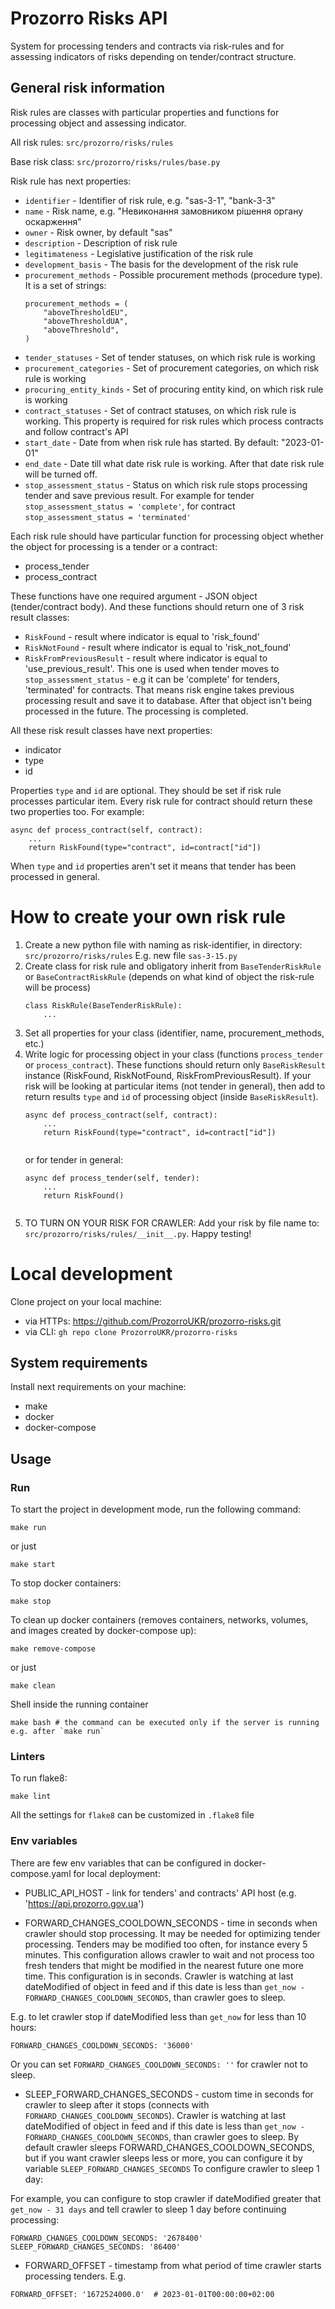 # Prozorro Risks API

System for processing tenders and contracts via risk-rules and for assessing indicators of risks depending on tender/contract structure.


## General risk information
Risk rules are classes with particular properties and functions for processing object and assessing indicator.

All risk rules: `src/prozorro/risks/rules`

Base risk class: `src/prozorro/risks/rules/base.py`

Risk rule has next properties:
* `identifier` - Identifier of risk rule, e.g. "sas-3-1", "bank-3-3"
* `name` - Risk name, e.g. "Невиконання замовником рішення органу оскарження"
* `owner` - Risk owner, by default "sas"
* `description` - Description of risk rule
* `legitimateness` - Legislative justification of the risk rule
* `development_basis` - The basis for the development of the risk rule
* `procurement_methods` - Possible procurement methods (procedure type). It is a set of strings: 
    ```
    procurement_methods = (
        "aboveThresholdEU",
        "aboveThresholdUA",
        "aboveThreshold",
    )
    ```
* `tender_statuses` - Set of tender statuses, on which risk rule is working
* `procurement_categories` - Set of procurement categories, on which risk rule is working
* `procuring_entity_kinds` - Set of procuring entity kind, on which risk rule is working
* `contract_statuses` - Set of contract statuses, on which risk rule is working. This property is required for risk rules which process contracts and follow contract's API
* `start_date` - Date from when risk rule has started. By default: "2023-01-01"
* `end_date` - Date till what date risk rule is working. After that date risk rule will be turned off.
* `stop_assessment_status` - Status on which risk rule stops processing tender and save previous result. For example for tender `stop_assessment_status = 'complete'`, for contract `stop_assessment_status = 'terminated'`

Each risk rule should have particular function for processing object whether the object for processing is a tender or a contract:
* process_tender
* process_contract

These functions have one required argument - JSON object (tender/contract body). And these functions should return one of 3 risk result classes:
* `RiskFound` - result where indicator is equal to 'risk_found'
* `RiskNotFound` - result where indicator is equal to 'risk_not_found'
* `RiskFromPreviousResult` - result where indicator is equal to 'use_previous_result'. This one is used when tender moves to `stop_assessment_status` - e.g it can be 'complete' for tenders, 'terminated' for contracts. That means risk engine takes previous processing result and save it to database. After that object isn't being processed in the future. The processing is completed.

All these risk result classes have next properties:
* indicator
* type
* id

Properties `type` and `id` are optional. They should be set if risk rule processes particular item. Every risk rule for contract should return these two properties too. For example:
```
async def process_contract(self, contract):
    ...
    return RiskFound(type="contract", id=contract["id"])
```

When `type` and `id` properties aren't set it means that tender has been processed in general.

# How to create your own risk rule
1) Create a new python file with naming as risk-identifier, in directory: `src/prozorro/risks/rules` E.g. new file `sas-3-15.py`
2) Create class for risk rule and obligatory inherit from `BaseTenderRiskRule` or `BaseContractRiskRule` (depends on what kind of object the risk-rule will be process)
    ```
    class RiskRule(BaseTenderRiskRule):
        ...
    ```
3) Set all properties for your class (identifier, name, procurement_methods, etc.)
4) Write logic for processing object in your class (functions `process_tender` or `process_contract`). These functions should return only `BaseRiskResult` instance (RiskFound, RiskNotFound, RiskFromPreviousResult). If your risk will be looking at particular items (not tender in general), then add to return results `type` and `id` of processing object (inside `BaseRiskResult`).
    ```
    async def process_contract(self, contract):
        ...
        return RiskFound(type="contract", id=contract["id"])
  
    ``` 
    or for tender in general:
    ```
    async def process_tender(self, tender):
        ...
        return RiskFound()
  
    ``` 
5) TO TURN ON YOUR RISK FOR CRAWLER: Add your risk by file name to: `src/prozorro/risks/rules/__init__.py`. Happy testing!

# Local development

Clone project on your local machine:
* via HTTPs: https://github.com/ProzorroUKR/prozorro-risks.git
* via CLI: `gh repo clone ProzorroUKR/prozorro-risks`

## System requirements
Install next requirements on your machine:
* make
* docker
* docker-compose

## Usage

### Run

To start the project in development mode, run the following command:

```
make run
```

or just

```
make start
```

To stop docker containers:

```
make stop
```

To clean up docker containers (removes containers, networks, volumes, and images created by docker-compose up):

```
make remove-compose
```

or just

```
make clean
```

Shell inside the running container

```
make bash # the command can be executed only if the server is running e.g. after `make run`
```

### Linters

To run flake8:

```
make lint
```

All the settings for `flake8` can be customized in `.flake8` file


### Env variables

There are few env variables that can be configured in docker-compose.yaml for local deployment:

* PUBLIC_API_HOST - link for tenders' and contracts' API host
(e.g. 'https://api.prozorro.gov.ua')

* FORWARD_CHANGES_COOLDOWN_SECONDS - time in seconds when crawler should stop processing. It may be needed for optimizing tender processing. Tenders may be modified too often, for instance every 5 minutes. This configuration allows crawler to wait and not process too fresh tenders that might be modified in the nearest future one more time. This configuration is in seconds. Crawler is watching at last dateModified of object in feed and if this date is less than `get_now - FORWARD_CHANGES_COOLDOWN_SECONDS`, than crawler goes to sleep.

E.g. to let crawler stop if dateModified less than `get_now` for less than 10 hours:
```
FORWARD_CHANGES_COOLDOWN_SECONDS: '36000'
```
Or you can set `FORWARD_CHANGES_COOLDOWN_SECONDS: ''` for crawler not to sleep.

* SLEEP_FORWARD_CHANGES_SECONDS - custom time in seconds for crawler to sleep after it stops (connects with `FORWARD_CHANGES_COOLDOWN_SECONDS`). 
Crawler is watching at last dateModified of object in feed and if this date is less than `get_now - FORWARD_CHANGES_COOLDOWN_SECONDS`, than crawler goes to sleep. 
By default crawler sleeps FORWARD_CHANGES_COOLDOWN_SECONDS, but if you want crawler sleeps less or more, you can configure it by variable `SLEEP_FORWARD_CHANGES_SECONDS`
To configure crawler to sleep 1 day:


For example, you can configure to stop crawler if dateModified greater that `get_now - 31 days` and tell crawler to sleep 1 day before continuing processing: 
```
FORWARD_CHANGES_COOLDOWN_SECONDS: '2678400'
SLEEP_FORWARD_CHANGES_SECONDS: '86400'
```
* FORWARD_OFFSET - timestamp from what period of time crawler starts processing tenders. 
E.g. 
```
FORWARD_OFFSET: '1672524000.0'  # 2023-01-01T00:00:00+02:00
```